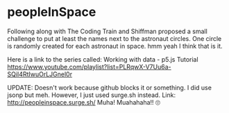 # peopleInSpace
Following along with The Coding Train and Shiffman proposed a small challenge to put at least the names next to the astronaut circles. One circle is randomly created for each astronaut in space. hmm yeah I think that is it. 

Here is a link to the series called: Working with data - p5.js Tutorial
https://www.youtube.com/playlist?list=PLRqwX-V7Uu6a-SQiI4RtIwuOrLJGnel0r


UPDATE: Doesn't work because github blocks it or something. I did use jsonp but meh. However, I just used surge.sh instead. Link: http://peopleinspace.surge.sh/ Muha! Muahahaha!! :roll_eyes:
